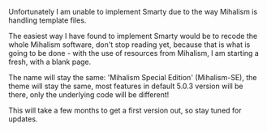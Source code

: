 Unfortunately I am unable to implement Smarty due to the way Mihalism is handling template files.

The easiest way I have found to implement Smarty would be to recode the whole Mihalism software, don't stop reading yet, because that is what is going to be done - with the use of resources from Mihalism, I am starting a fresh, with a blank page.

The name will stay the same: 'Mihalism Special Edition' (Mihalism-SE), the theme will stay the same, most features in default 5.0.3 version will be there, only the underlying code will be different!

This will take a few months to get a first version out, so stay tuned for updates.
